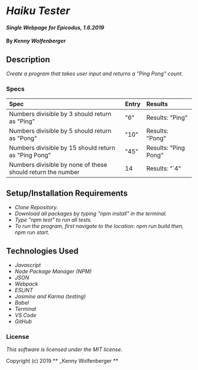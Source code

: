 #  _Haiku Tester_

#### _Single Webpage for Epicodus, 1.6.2019_

#### By _**Kenny Wolfenberger**_

## Description

_Create a program that takes user input and returns a "Ping Pong" count._


### Specs
| Spec | Entry |  Results  |
| :-------------    | :------------- | :------------- | 
| Numbers divisible by 3 should return as "Ping" | "6" |  Results: "Ping"  |
| Numbers divisible by 5 should return as "Pong" | "10" |  Results: "Pong"  |
| Numbers divisible by 15 should return as "Ping Pong" | "45" |  Results: "Ping Pong"  |
| Numbers divisible by none of these should return the number | 14 |  Results: "`4"  |

## Setup/Installation Requirements
* _Clone Repository._
* _Download all packages by typing "npm install" in the terminal._
* _Type "npm test" to run all tests._
* _To run the program, first navigate to the location: npm run build then, npm run start._




## Technologies Used
* _Javascript_
* _Node Package Manager (NPM)_
* _JSON_
* _Webpack_
* _ESLINT_
* _Jasmine and Karma (testing)_
* _Babel_
* _Terminal_
* _VS Code_
* _GitHub_


### License

*This software is licensed under the MIT license.*

Copyright (c) 2019 ** _Kenny Wolfenberger **
